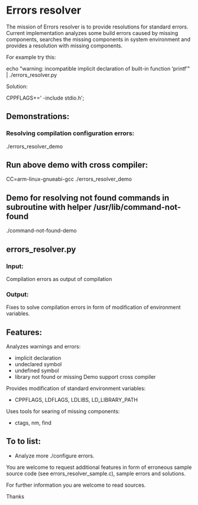 # Errors resolver

The mission of Errors resolver is to provide resolutions for standard errors. Current implementation analyzes some build errors caused by missing components, searches the missing components in system environment and provides a resolution with missing components.

For example try this:

echo "warning: incompatible implicit declaration of built-in function ‘printf’" | ./errors_resolver.py

Solution:

CPPFLAGS+=' -include stdio.h';

## Demonstrations:

### Resolving compilation configuration errors:

./errors_resolver_demo

## Run above demo with cross compiler:

CC=arm-linux-gnueabi-gcc ./errors_resolver_demo

## Demo for resolving not found commands in subroutine with helper /usr/lib/command-not-found

./command-not-found-demo

## errors_resolver.py

### Input:

Compilation errors as output of compilation

### Output:

Fixes to solve compilation errors in form of modification of environment variables.


## Features:

Analyzes warnings and errors:
* implicit declaration
* undeclared symbol
* undefined symbol
* library not found or missing
Demo support cross compiler

Provides modification of standard environment variables:
* CPPFLAGS, LDFLAGS, LDLIBS, LD_LIBRARY_PATH

Uses tools for searing of missing components:
* ctags, nm, find

## To to list:
* Analyze more ./configure errors.


You are welcome to request additional features in form of erroneous sample source code (see errors_resolver_sample.c), sample errors and solutions.

For further information you are welcome to read sources.

Thanks
